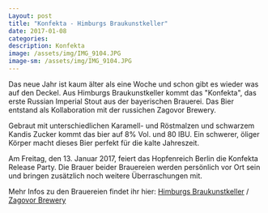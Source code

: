 ```yaml
---
Layout: post
title: "Konfekta - Himburgs Braukunstkeller"
date: 2017-01-08
categories:
description: Konfekta
image: /assets/img/IMG_9104.JPG
image-sm: /assets/img/IMG_9104.JPG
---
```

Das neue Jahr ist kaum älter als eine Woche und schon gibt es wieder was auf den Deckel.
Aus Himburgs Braukunstkeller kommt das "Konfekta", das erste Russian Imperial Stout aus der bayerischen Brauerei. Das Bier entstand als Kollaboration mit der russichen Zagovor Brewery.

Gebraut mit unterschiedlichen Karamell- und Röstmalzen und schwarzem Kandis Zucker kommt das bier auf 8% Vol. und 80 IBU. Ein schwerer, öliger Körper macht dieses Bier perfekt für die kalte Jahreszeit.

Am Freitag, den 13. Januar 2017, feiert das Hopfenreich Berlin die Konfekta Release Party. Die Brauer beider Brauereien werden persönlich vor Ort sein und bringen zusätzlich noch weitere Überraschungen mit.

Mehr Infos zu den Brauereien findet ihr hier: [Himburgs Braukunstkeller](http://himburgs.com/en/) / [Zagovor Brewery](http://zagovorbrewery.com/)

